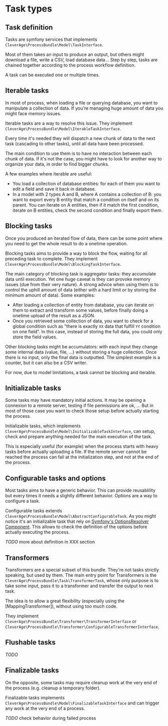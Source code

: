 Task types
==========

## Task definition

Tasks are symfony services that implements `CleverAge\ProcessBundle\Model\TaskInterface`.

Most of them takes an input to produce an output, but others might download a file, write a CSV, load database data...
Step by step, tasks are chained together according to the process workflow definition.

A task can be executed one or multiple times.

## Iterable tasks

In most of process, when loading a file or querying database, you want to manipulate a collection of data. If you're 
managing huge amount of data you might face memory issues.

Iterable tasks are a way to resolve this issue. They implement `CleverAge\ProcessBundle\Model\IterableTaskInterface`.

Every time it's needed they will dispatch a new chunk of data to the next task (cascading to other tasks), until all 
data have been processed. 

The main condition to use them is to have no interaction between each chunk of data. If it's not the case, you might 
have to look for another way to organize your data, in order to find bigger chunks. 

A few examples where iterable are useful:
- You load a collection of database entities: for each of them you want to edit a field and save it back in database.
- In a model with 2 types A and B, where A contains a collection of B: you want to export every B entity that match a 
condition on itself and on its parent. You can iterate on A entities, then if it match the first condition, iterate on B 
entities, check the second condition and finally export them.

## Blocking tasks

Once you produced an iterated flow of data, there can be some point where you need to get the whole result to do a 
onetime operation.

Blocking tasks aims to provide a way to block the flow, waiting for all preceding task to complete. They implement 
`CleverAge\ProcessBundle\Model\BlockingTaskInterface`.

The main category of blocking task is aggregator tasks: they accumulate data until execution. Yet one huge caveat is 
they can provoke memory issues (due from their very nature). A strong advice when using them is to control the uphill 
amount of data (either with a hard limit or by storing the minimum amount of data). Some examples:
- After loading a collection of entity from database, you can iterate on them to extract and transform some values, 
before finally doing a onetime upload of the result as a JSON.
- Once you retrieved some collection of data, you want to check for a global condition such as "there is exactly `XX` 
data that fulfill `YY` condition on one field". In this case, instead of storing the full data, you could only store the
field values.

Other blocking tasks might be accumulators: with each input they change some internal data (value, file, ...) without 
storing a huge collection. Once there is no input, only the final data is outputted. 
The simplest example is a counter, but it can also be a CSV writer.

For now, due to model limitations, a task cannot be blocking and iterable.

## Initializable tasks

Some tasks may have mandatory initial actions. It may be opening a connexion to a remote server, testing if file 
permissions are ok, ... But in most of those case you want to check those setup before actually starting the process.

Initializable tasks, which implements `CleverAge\ProcessBundle\Model\InitializableTaskInterface`, can setup, check 
and prepare anything needed for the main execution of the task.

This is especially useful (for example) when the process starts with heavy tasks before actually uploading a file. If 
the remote server cannot be reached the process can fail at the initialization step, and not at the end of the process.

## Configurable tasks and options

Most tasks aims to have a generic behavior. This can provide reusablility but every times it needs a slightly different 
behavior. Options are a way to configure a task.

Configurable tasks extends `CleverAge\ProcessBundle\Model\AbstractConfigurableTask`. As you might notice it's an 
initializable task that rely on
[Symfony's OptionsResolver Component](https://symfony.com/doc/current/components/options_resolver.html). This allows to 
check the definition of the options before actually executing the process.

_TODO_ more about definition in XXX section

## Transformers

Transformers are a special subset of this bundle. They're not tasks strictly speaking, but used by them. The main entry 
point for Transformers is the `CleverAge\ProcessBundle\Task\TransformerTask`, whose only purpose is to take some input, 
pass it to a transformer and transfer the output to next task.

The idea is to allow a great flexibility (especially using the [MappingTransformer]), without using too much code.

They implement `CleverAge\ProcessBundle\Transformer\TransformerInterface` or 
`CleverAge\ProcessBundle\Transformer\ConfigurableTransformerInterface`.

## Flushable tasks

_TODO_

## Finalizable tasks

On the opposite, some tasks may require cleanup work at the very end of the process (e.g. cleanup a temporary folder).

Finalizable tasks implements `CleverAge\ProcessBundle\Model\FinalizableTaskInterface` and can trigger any work at the 
very end of a process.

_TODO_ check behavior during failed process
